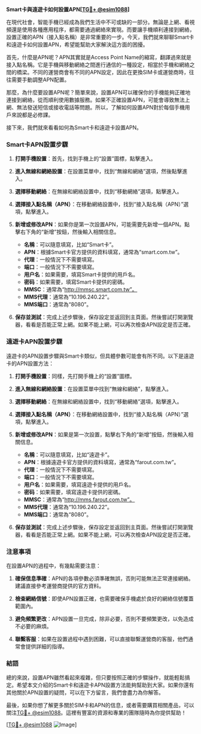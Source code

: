 **Smart卡與遠遊卡如何設置APN[[TG💪+ @esim1088](https://t.me/s/esim1088)]**

在現代社會，智能手機已經成為我們生活中不可或缺的一部分。無論是上網、看視頻還是使用各種應用程序，都需要通過網絡來實現。而要讓手機順利連接到網絡，設置正確的APN（接入點名稱）是非常重要的一步。今天，我們就來聊聊Smart卡和遠遊卡如何設置APN，希望能幫助大家解決這方面的困擾。

首先，什麼是APN呢？APN其實就是Access Point Name的縮寫，翻譯過來就是接入點名稱。它是手機與移動網絡之間進行通信的一種設定，相當於手機和網絡之間的橋梁。不同的運營商會有不同的APN設定，因此在更換SIM卡或運營商時，往往需要手動調整APN配置。

那麼，為什麼要設置APN呢？簡單來說，設置APN可以確保你的手機能夠正確地連接到網絡，從而順利使用數據服務。如果不正確設置APN，可能會導致無法上網、無法發送短信或接收電話等問題。所以，了解如何設置APN對於每個手機用戶來說都是必修課。

接下來，我們就來看看如何為Smart卡和遠遊卡設置APN。

### Smart卡APN設置步驟

1. **打開手機設置**：首先，找到手機上的“設置”圖標，點擊進入。
   
2. **進入無線和網絡設置**：在設置菜單中，找到“無線和網絡”選項，然後點擊進入。

3. **選擇移動網絡**：在無線和網絡設置中，找到“移動網絡”選項，點擊進入。

4. **選擇接入點名稱（APN）**：在移動網絡設置中，找到“接入點名稱（APN）”選項，點擊進入。

5. **新增或修改APN**：如果你是第一次設置APN，可能需要先新增一個APN。點擊右下角的“新增”按鈕，然後輸入相關信息。

   - **名稱**：可以隨意填寫，比如“Smart卡”。
   - **APN**：根據Smart卡官方提供的資料填寫，通常為“smart.com.tw”。
   - **代理**：一般情況下不需要填寫。
   - **端口**：一般情況下不需要填寫。
   - **用户名**：如果需要，填寫Smart卡提供的用戶名。
   - **密码**：如果需要，填寫Smart卡提供的密碼。
   - **MMSC**：通常為“http://mmsc.smart.com.tw”。
   - **MMS代理**：通常為“10.196.240.22”。
   - **MMS端口**：通常為“8080”。

6. **保存並測試**：完成上述步驟後，保存設定並返回到主頁面。然後嘗試打開瀏覽器，看看是否能正常上網。如果不能上網，可以再次檢查APN設定是否正確。

### 遠遊卡APN設置步驟

遠遊卡的APN設置步驟與Smart卡類似，但具體參數可能會有所不同。以下是遠遊卡的APN設置方法：

1. **打開手機設置**：同樣，先打開手機上的“設置”圖標。

2. **進入無線和網絡設置**：在設置菜單中找到“無線和網絡”，點擊進入。

3. **選擇移動網絡**：在無線和網絡設置中，找到“移動網絡”選項，點擊進入。

4. **選擇接入點名稱（APN）**：在移動網絡設置中，找到“接入點名稱（APN）”選項，點擊進入。

5. **新增或修改APN**：如果是第一次設置，點擊右下角的“新增”按鈕，然後輸入相關信息。

   - **名稱**：可以隨意填寫，比如“遠遊卡”。
   - **APN**：根據遠遊卡官方提供的資料填寫，通常為“farout.com.tw”。
   - **代理**：一般情況下不需要填寫。
   - **端口**：一般情況下不需要填寫。
   - **用户名**：如果需要，填寫遠遊卡提供的用戶名。
   - **密码**：如果需要，填寫遠遊卡提供的密碼。
   - **MMSC**：通常為“http://mms.farout.com.tw”。
   - **MMS代理**：通常為“10.196.240.22”。
   - **MMS端口**：通常為“8080”。

6. **保存並測試**：完成上述步驟後，保存設定並返回到主頁面。然後嘗試打開瀏覽器，看看是否能正常上網。如果不能上網，可以再次檢查APN設定是否正確。

### 注意事項

在設置APN的過程中，有幾點需要注意：

1. **確保信息準確**：APN的各項參數必須準確無誤，否則可能無法正常連接網絡。建議直接參考運營商提供的官方資料。

2. **檢查網絡信號**：即使APN設置正確，也需要確保手機處於良好的網絡信號覆蓋範圍內。

3. **避免頻繁更改**：APN設置一旦完成，除非必要，否則不要頻繁更改，以免造成不必要的麻煩。

4. **聯繫客服**：如果在設置過程中遇到困難，可以直接聯繫運營商的客服，他們通常會提供詳細的指導。

### 結語

總的來說，設置APN雖然看起來複雜，但只要按照正確的步驟操作，就能輕鬆搞定。希望本文介紹的Smart卡和遠遊卡APN設置方法能夠幫助到大家。如果你還有其他關於APN設置的疑問，可以在下方留言，我們會盡力為你解答。

最後，如果你想了解更多關於SIM卡和APN的信息，或者需要購買相關產品，可以關注[TG💪+ @esim1088](https://t.me/s/esim1088)。這裡有豐富的資源和專業的團隊隨時為你提供幫助！

[[TG💪+ @esim1088](https://t.me/s/esim1088) ![Image](https://i.postimg.cc/4NQfJmqS/Snipaste-2025-05-13-00-14-12.png)]